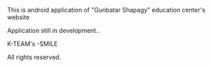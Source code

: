 This is android application of "Gunbatar Shapagy" education center's website

Application still in development..

K-TEAM's -SMILE

All rights reserved.
